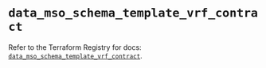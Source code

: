 # `data_mso_schema_template_vrf_contract`

Refer to the Terraform Registry for docs: [`data_mso_schema_template_vrf_contract`](https://registry.terraform.io/providers/ciscodevnet/mso/1.5.3/docs/data-sources/schema_template_vrf_contract).
